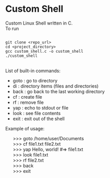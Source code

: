 # Custom Shell

Custom Linux Shell written in C.<br />
To run
```

git clone <repo_url>
cd <project_directory>
gcc custom_shell.c -o custom_shell
./custom_shell

```
<br />
List of built-in commands:
<ul>
 <li>goto : go to directory</li>
 <li>di : directory items (files and directories)</li>
 <li>back : go back to the last working directory</li>
 <li>cf : create file</li>
 <li>rf : remove file</li>
 <li>yap : echo to stdout or file</li>
 <li>look : see file contents</li>
 <li>exit : exit out of the shell</li>
</ul>
Example of usage:
<ul style="list-style-type:none">
 <li> >>> goto /home/user/Documents</li>
 <li> >>> cf file1.txt file2.txt</li>
 <li> >>> yap Hello, world! #=> file1.txt</li>
 <li> >>> look file1.txt</li>
 <li> >>> rf file2.txt</li>
 <li> >>> back</li>
 <li> >>> exit</li>
</ul>
